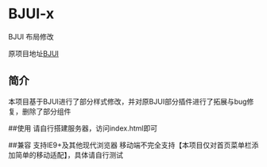 # BJUI-x
BJUI 布局修改

原项目地址[BJUI](http://b-jui.com/)

## 简介
本项目基于BJUI进行了部分样式修改，并对原BJUI部分插件进行了拓展与bug修复，删除了部分组件

##使用
请自行搭建服务器，访问index.html即可

##兼容
支持IE9+及其他现代浏览器
移动端不完全支持【本项目仅对首页菜单栏添加简单的移动适配】，具体请自行测试



